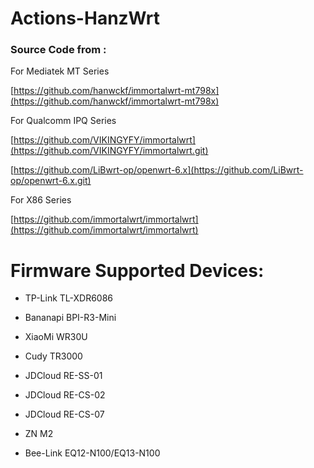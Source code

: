 # Actions-HanzWrt

### Source Code from :
For Mediatek MT Series

[https://github.com/hanwckf/immortalwrt-mt798x](https://github.com/hanwckf/immortalwrt-mt798x)

For Qualcomm IPQ Series

[https://github.com/VIKINGYFY/immortalwrt](https://github.com/VIKINGYFY/immortalwrt.git)

[https://github.com/LiBwrt-op/openwrt-6.x](https://github.com/LiBwrt-op/openwrt-6.x.git)

For X86 Series

[https://github.com/immortalwrt/immortalwrt](https://github.com/immortalwrt/immortalwrt)

# Firmware Supported Devices:
- TP-Link TL-XDR6086

- Bananapi BPI-R3-Mini

- XiaoMi WR30U

- Cudy TR3000

- JDCloud RE-SS-01

- JDCloud RE-CS-02

- JDCloud RE-CS-07 

- ZN M2

- Bee-Link EQ12-N100/EQ13-N100
